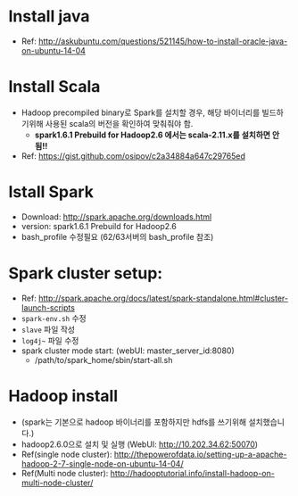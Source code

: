# Install java
- Ref: http://askubuntu.com/questions/521145/how-to-install-oracle-java-on-ubuntu-14-04
# Install Scala
- Hadoop precompiled binary로 Spark를 설치할 경우, 해당 바이너리를 빌드하기위해 사용된 scala의 버전을 확인하여 맞춰줘야 함.
	- **spark1.6.1 Prebuild for Hadoop2.6 에서는 scala-2.11.x를 설치하면 안됨!!**
- Ref: https://gist.github.com/osipov/c2a34884a647c29765ed
# Istall Spark
- Download: http://spark.apache.org/downloads.html
- version: spark1.6.1 Prebuild for Hadoop2.6
- bash_profile 수정필요 (62/63서버의 bash_profile 참조)

# Spark cluster setup:
- Ref: http://spark.apache.org/docs/latest/spark-standalone.html#cluster-launch-scripts
- `spark-env.sh` 수정
- `slave` 파일 작성
- `log4j~` 파일 수정
- spark cluster mode start: (webUI: master_server_id:8080)
    - /path/to/spark_home/sbin/start-all.sh

# Hadoop install
- (spark는 기본으로 hadoop 바이너리를 포함하지만 hdfs를 쓰기위해 설치했습니다.)
- hadoop2.6.0으로 설치 및 실행 (WebUI: http://10.202.34.62:50070)
- Ref(single node cluster): http://thepowerofdata.io/setting-up-a-apache-hadoop-2-7-single-node-on-ubuntu-14-04/
- Ref(Multi node cluster): http://hadooptutorial.info/install-hadoop-on-multi-node-cluster/
